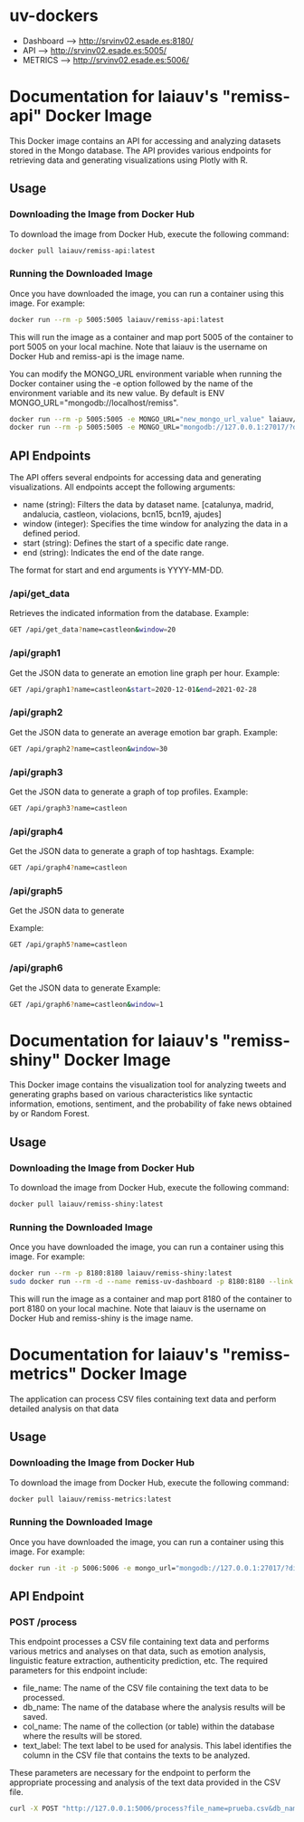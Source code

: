 # uv-dockers
* Dashboard --> http://srvinv02.esade.es:8180/
* API --> http://srvinv02.esade.es:5005/
* METRICS --> http://srvinv02.esade.es:5006/
  
# Documentation for laiauv's "remiss-api" Docker Image

This Docker image contains an API for accessing and analyzing datasets stored in the Mongo database. The API provides various endpoints for retrieving data and generating visualizations using Plotly with R.


## Usage

### Downloading the Image from Docker Hub

To download the image from Docker Hub, execute the following command:

```bash
docker pull laiauv/remiss-api:latest
```

### Running the Downloaded Image

Once you have downloaded the image, you can run a container using this image. For example:

```bash
docker run --rm -p 5005:5005 laiauv/remiss-api:latest
```

This will run the image as a container and map port 5005 of the container to port 5005 on your local machine.
Note that laiauv is the username on Docker Hub and remiss-api is the image name.

You can modify the MONGO_URL environment variable when running the Docker container using the -e option followed by the name of the environment variable and its new value. By default is ENV MONGO_URL="mongodb://localhost/remiss".
```bash
docker run --rm -p 5005:5005 -e MONGO_URL="new_mongo_url_value" laiauv/remiss-api:latest
docker run --rm -p 5005:5005 -e MONGO_URL="mongodb://127.0.0.1:27017/?directConnection=true&serverSelectionTimeoutMS=2000&appName=mongosh+2.0.0" laiauv/remiss-api:latest
```

## API Endpoints

The API offers several endpoints for accessing data and generating visualizations. All endpoints accept the following arguments:

* name (string): Filters the data by dataset name. [catalunya, madrid, andalucia, castleon, violacions, bcn15, bcn19, ajudes]
* window (integer): Specifies the time window for analyzing the data in a defined period.
* start (string): Defines the start of a specific date range.
* end (string): Indicates the end of the date range.

The format for start and end arguments is YYYY-MM-DD.

### /api/get_data

Retrieves the indicated information from the database.
Example:
```bash
GET /api/get_data?name=castleon&window=20
```

### /api/graph1

Get the JSON data to generate an emotion line graph per hour.
Example:
```bash
GET /api/graph1?name=castleon&start=2020-12-01&end=2021-02-28
```

### /api/graph2

Get the JSON data to generate an average emotion bar graph.
Example:
```bash
GET /api/graph2?name=castleon&window=30
```
### /api/graph3
Get the JSON data to generate a graph of top profiles.
Example:
```bash
GET /api/graph3?name=castleon
```
### /api/graph4
Get the JSON data to generate a graph of top hashtags.
Example:
```bash
GET /api/graph4?name=castleon
```
### /api/graph5
Get the JSON data to generate

Example:
```bash
GET /api/graph5?name=castleon
```
### /api/graph6
Get the JSON data to generate
Example:
```bash
GET /api/graph6?name=castleon&window=1
```

# Documentation for laiauv's "remiss-shiny" Docker Image
This Docker image contains the visualization tool for analyzing tweets and generating graphs based on various characteristics like syntactic information, emotions, sentiment, and the probability of fake news obtained by or Random Forest.

## Usage

### Downloading the Image from Docker Hub

To download the image from Docker Hub, execute the following command:

```bash
docker pull laiauv/remiss-shiny:latest
```

### Running the Downloaded Image

Once you have downloaded the image, you can run a container using this image. For example:

```bash
docker run --rm -p 8180:8180 laiauv/remiss-shiny:latest
sudo docker run --rm -d --name remiss-uv-dashboard -p 8180:8180 --link remiss-uv-api:remiss-uv-api laiauv/remiss-shiny:latest
```

This will run the image as a container and map port 8180 of the container to port 8180 on your local machine.
Note that laiauv is the username on Docker Hub and remiss-shiny is the image name.


# Documentation for laiauv's "remiss-metrics" Docker Image
The application can process CSV files containing text data and perform detailed analysis on that data

## Usage

### Downloading the Image from Docker Hub

To download the image from Docker Hub, execute the following command:

```bash
docker pull laiauv/remiss-metrics:latest
```

### Running the Downloaded Image

Once you have downloaded the image, you can run a container using this image. For example:

```bash
docker run -it -p 5006:5006 -e mongo_url="mongodb://127.0.0.1:27017/?directConnection=true&serverSelectionTimeoutMS=2000&appName=mongosh+2.0.0" -v /home/daniel.garcia1.ext/metrics:/app/data laiauv/remiss-metrics:latest 
```

## API Endpoint

### POST /process

This endpoint processes a CSV file containing text data and performs various metrics and analyses on that data, such as emotion analysis, linguistic feature extraction, authenticity prediction, etc. The required parameters for this endpoint include:
* file_name: The name of the CSV file containing the text data to be processed.
* db_name: The name of the database where the analysis results will be saved.
* col_name: The name of the collection (or table) within the database where the results will be stored.
* text_label: The text label to be used for analysis. This label identifies the column in the CSV file that contains the texts to be analyzed.

These parameters are necessary for the endpoint to perform the appropriate processing and analysis of the text data provided in the CSV file.

```bash
curl -X POST "http://127.0.0.1:5006/process?file_name=prueba.csv&db_name=test&col_name=textual&text_label=text"

```
